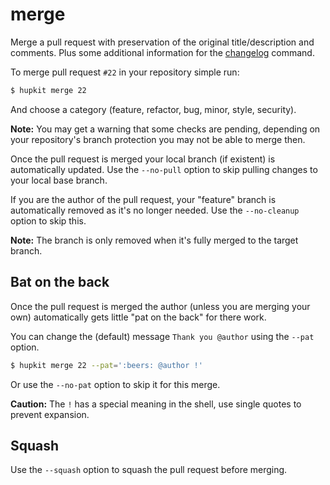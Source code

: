 merge
=====

Merge a pull request with preservation of the original title/description and comments.
Plus some additional information for the [changelog](changelog.md) command.

To merge pull request `#22` in your repository simple run:

```bash
$ hupkit merge 22
```

And choose a category (feature, refactor, bug, minor, style, security).

**Note:** You may get a warning that some checks are pending, depending on your
repository's branch protection you may not be able to merge then.

Once the pull request is merged your local branch (if existent) is automatically
updated. Use the `--no-pull` option to skip pulling changes to your local base branch.

If you are the author of the pull request, your "feature" branch is automatically
removed as it's no longer needed. Use the `--no-cleanup` option to skip this.

**Note:** The branch is only removed when it's fully merged to the target branch.

## Bat on the back

Once the pull request is merged the author (unless you are merging your own)
automatically gets little "pat on the back" for there work.

You can change the (default) message `Thank you @author` using the `--pat` option.

```bash
$ hupkit merge 22 --pat=':beers: @author !'
```

Or use the `--no-pat` option to skip it for this merge.

**Caution:** The `!` has a special meaning in the shell, use single quotes
to prevent expansion.

## Squash

Use the `--squash` option to squash the pull request before merging.
